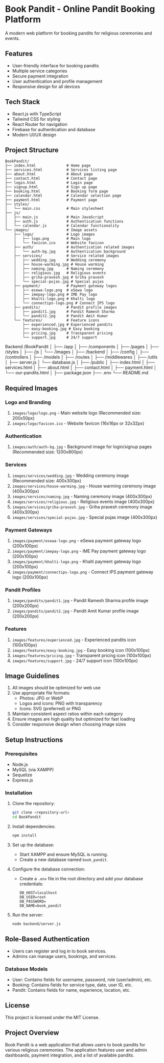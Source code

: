 
# Book Pandit - Online Pandit Booking Platform

A modern web platform for booking pandits for religious ceremonies and events.

## Features

- User-friendly interface for booking pandits
- Multiple service categories
- Secure payment integration
- User authentication and profile management
- Responsive design for all devices

## Tech Stack

- React.js with TypeScript
- Tailwind CSS for styling
- React Router for navigation
- Firebase for authentication and database
- Modern UI/UX design

## Project Structure

```
BookPandit/
├── index.html              # Home page
├── services.html           # Services listing page
├── about.html              # About page
├── contact.html            # Contact page
├── login.html              # Login page
├── signup.html             # Sign up page
├── booking.html            # Booking form page
├── calendar.html           # Calendar selection page
├── payment.html            # Payment page
├── styles/
│   └── main.css            # Main stylesheet
├── js/
│   ├── main.js             # Main JavaScript
│   ├── auth.js             # Authentication functions
│   └── calendar.js         # Calendar functionality
└── images/                 # Image assets
    ├── logo/               # Logo images
    │   ├── logo.png        # Main logo
    │   └── favicon.ico     # Website favicon
    ├── auth/               # Authentication related images
    │   └── auth-bg.jpg     # Authentication background
    ├── services/           # Service related images
    │   ├── wedding.jpg     # Wedding ceremony
    │   ├── house-warming.jpg # House warming
    │   ├── naming.jpg      # Naming ceremony
    │   ├── religious.jpg   # Religious events
    │   ├── griha-pravesh.jpg # Griha pravesh
    │   └── special-pujas.jpg # Special pujas
    ├── payment/            # Payment gateway logos
    │   ├── esewa-logo.png  # eSewa logo
    │   ├── imepay-logo.png # IME Pay logo
    │   ├── khalti-logo.png # Khalti logo
    │   └── connectips-logo.png # Connect IPS logo
    ├── pandits/            # Pandit profile images
    │   ├── pandit1.jpg     # Pandit Ramesh Sharma
    │   └── pandit2.jpg     # Pandit Amit Kumar
    └── features/           # Feature icons
        ├── experienced.jpg # Experienced pandits
        ├── easy-booking.jpg # Easy booking
        ├── pricing.jpg     # Transparent pricing
        └── support.jpg     # 24/7 support
```
Backend
/BookPandit
│
├── /app
│ ├── /components
│ ├── /pages
│ ├── /styles
│ ├── /js
│ └── /images
│
├── /backend
│ ├── /config
│ ├── /controllers
│ ├── /models
│ ├── /routes
│ ├── /middlewares
│ ├── /utils
│ ├── server.js
│ └── database.js
│
├── /public
│ ├── index.html
│ ├── services.html
│ ├── about.html
│ ├── contact.html
│ ├── payment.html
│ └── our-pandits.html
│
├── package.json
├── .env
└── README.md
## Required Images

### Logo and Branding
1. `images/logo/logo.png` - Main website logo (Recommended size: 200x50px)
2. `images/logo/favicon.ico` - Website favicon (16x16px or 32x32px)

### Authentication
1. `images/auth/auth-bg.jpg` - Background image for login/signup pages (Recommended size: 1200x800px)

### Services
1. `images/services/wedding.jpg` - Wedding ceremony image (Recommended size: 400x300px)
2. `images/services/house-warming.jpg` - House warming ceremony image (400x300px)
3. `images/services/naming.jpg` - Naming ceremony image (400x300px)
4. `images/services/religious.jpg` - Religious events image (400x300px)
5. `images/services/griha-pravesh.jpg` - Griha pravesh ceremony image (400x300px)
6. `images/services/special-pujas.jpg` - Special pujas image (400x300px)

### Payment Gateways
1. `images/payment/esewa-logo.png` - eSewa payment gateway logo (200x100px)
2. `images/payment/imepay-logo.png` - IME Pay payment gateway logo (200x100px)
3. `images/payment/khalti-logo.png` - Khalti payment gateway logo (200x100px)
4. `images/payment/connectips-logo.png` - Connect IPS payment gateway logo (200x100px)

### Pandit Profiles
1. `images/pandits/pandit1.jpg` - Pandit Ramesh Sharma profile image (200x200px)
2. `images/pandits/pandit2.jpg` - Pandit Amit Kumar profile image (200x200px)

### Features
1. `images/features/experienced.jpg` - Experienced pandits icon (100x100px)
2. `images/features/easy-booking.jpg` - Easy booking icon (100x100px)
3. `images/features/pricing.jpg` - Transparent pricing icon (100x100px)
4. `images/features/support.jpg` - 24/7 support icon (100x100px)

## Image Guidelines

1. All images should be optimized for web use
2. Use appropriate file formats:
   - Photos: JPG or WebP
   - Logos and icons: PNG with transparency
   - Icons: SVG (preferred) or PNG
3. Maintain consistent aspect ratios within each category
4. Ensure images are high quality but optimized for fast loading
5. Consider responsive design when choosing image sizes

## Setup Instructions

### Prerequisites
- Node.js
- MySQL (via XAMPP)
- Sequelize
- Express.js

### Installation
1. Clone the repository:
   ```bash
   git clone <repository-url>
   cd BookPandit
   ```

2. Install dependencies:
   ```bash
   npm install
   ```

3. Set up the database:
   - Start XAMPP and ensure MySQL is running.
   - Create a new database named `book_pandit`.

4. Configure the database connection:
   - Create a `.env` file in the root directory and add your database credentials:
     ```
     DB_HOST=localhost
     DB_USER=root
     DB_PASSWORD=
     DB_NAME=book_pandit
     ```

5. Run the server:
   ```bash
   node backend/server.js
   ```

## Role-Based Authentication
- Users can register and log in to book services.
- Admins can manage users, bookings, and services.

### Database Models
- User: Contains fields for username, password, role (user/admin), etc.
- Booking: Contains fields for service type, date, user ID, etc.
- Pandit: Contains fields for name, experience, location, etc.

## License
This project is licensed under the MIT License.

## Project Overview
Book Pandit is a web application that allows users to book pandits for various religious ceremonies. The application features user and admin dashboards, payment integration, and a list of available pandits. 